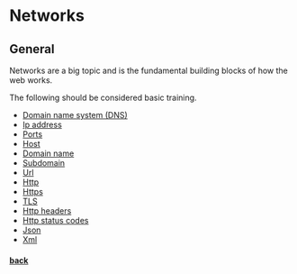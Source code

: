 # Networks

## General

Networks are a big topic and is the fundamental building blocks of how the web works.

The following should be considered basic training.

* [Domain name system (DNS)](https://en.wikipedia.org/wiki/Domain_Name_System)
* [Ip address](https://en.wikipedia.org/wiki/IP_address)
* [Ports](https://en.wikipedia.org/wiki/Port_(computer_networking))
* [Host](https://en.wikipedia.org/wiki/Host_(network))
* [Domain name](https://en.wikipedia.org/wiki/Domain_name)
* [Subdomain](https://en.wikipedia.org/wiki/Subdomain)
* [Url](https://en.wikipedia.org/wiki/URL)
* [Http](https://en.wikipedia.org/wiki/Hypertext_Transfer_Protocol)
* [Https](https://en.wikipedia.org/wiki/HTTPS)
* [TLS](https://en.wikipedia.org/wiki/Transport_Layer_Security)
* [Http headers](https://en.wikipedia.org/wiki/List_of_HTTP_header_fields)
* [Http status codes](https://en.wikipedia.org/wiki/List_of_HTTP_status_codes)
* [Json](https://en.wikipedia.org/wiki/JSON)
* [Xml](https://en.wikipedia.org/wiki/XML)

#### [back](../README.md)